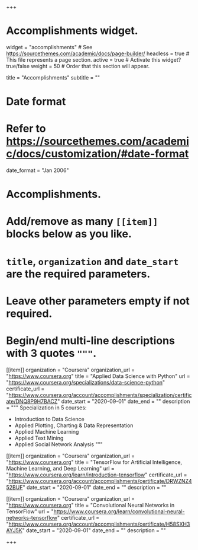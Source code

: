 +++
# Accomplishments widget.
widget = "accomplishments"  # See https://sourcethemes.com/academic/docs/page-builder/
headless = true  # This file represents a page section.
active = true  # Activate this widget? true/false
weight = 50  # Order that this section will appear.

title = "Accomplish&shy;ments"
subtitle = ""

# Date format
#   Refer to https://sourcethemes.com/academic/docs/customization/#date-format
date_format = "Jan 2006"

# Accomplishments.
#   Add/remove as many `[[item]]` blocks below as you like.
#   `title`, `organization` and `date_start` are the required parameters.
#   Leave other parameters empty if not required.
#   Begin/end multi-line descriptions with 3 quotes `"""`.

[[item]]
  organization = "Coursera"
  organization_url = "https://www.coursera.org"
  title = "Applied Data Science with Python"
  url = "https://www.coursera.org/specializations/data-science-python"
  certificate_url = "https://www.coursera.org/account/accomplishments/specialization/certificate/DNQ8P9H7BACZ"
  date_start = "2020-09-01"
  date_end = ""
  description = """
  Specialization in 5 courses:
  
  - Introduction to Data Science
  - Applied Plotting, Charting & Data Representation
  - Applied Machine Learning
  - Applied Text Mining
  - Applied Social Network Analysis
  """

[[item]]
  organization = "Coursera"
  organization_url = "https://www.coursera.org"
  title = "TensorFlow for Artificial Intelligence, Machine Learning, and Deep Learning"
  url = "https://www.coursera.org/learn/introduction-tensorflow"
  certificate_url = "https://www.coursera.org/account/accomplishments/certificate/DRWZNZ452BUF"
  date_start = "2020-09-01"
  date_end = ""
  description = ""
  
[[item]]
  organization = "Coursera"
  organization_url = "https://www.coursera.org"
  title = "Convolutional Neural Networks in TensorFlow"
  url = "https://www.coursera.org/learn/convolutional-neural-networks-tensorflow"
  certificate_url = "https://www.coursera.org/account/accomplishments/certificate/H58SXH3AYJ5K"
  date_start = "2020-09-01"
  date_end = ""
  description = ""

+++
